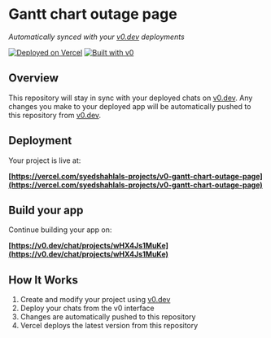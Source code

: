 # Gantt chart outage page

*Automatically synced with your [v0.dev](https://v0.dev) deployments*

[![Deployed on Vercel](https://img.shields.io/badge/Deployed%20on-Vercel-black?style=for-the-badge&logo=vercel)](https://vercel.com/syedshahlals-projects/v0-gantt-chart-outage-page)
[![Built with v0](https://img.shields.io/badge/Built%20with-v0.dev-black?style=for-the-badge)](https://v0.dev/chat/projects/wHX4Js1MuKe)

## Overview

This repository will stay in sync with your deployed chats on [v0.dev](https://v0.dev).
Any changes you make to your deployed app will be automatically pushed to this repository from [v0.dev](https://v0.dev).

## Deployment

Your project is live at:

**[https://vercel.com/syedshahlals-projects/v0-gantt-chart-outage-page](https://vercel.com/syedshahlals-projects/v0-gantt-chart-outage-page)**

## Build your app

Continue building your app on:

**[https://v0.dev/chat/projects/wHX4Js1MuKe](https://v0.dev/chat/projects/wHX4Js1MuKe)**

## How It Works

1. Create and modify your project using [v0.dev](https://v0.dev)
2. Deploy your chats from the v0 interface
3. Changes are automatically pushed to this repository
4. Vercel deploys the latest version from this repository
